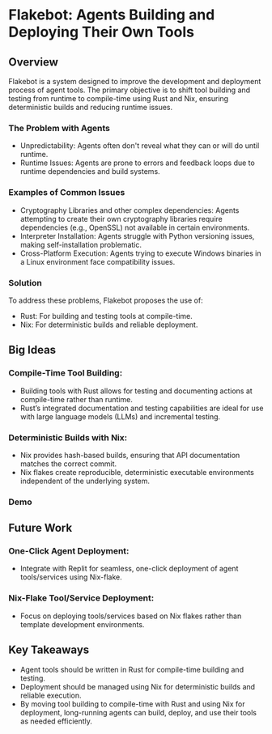 # Flakebot: Agents Building and Deploying Their Own Tools

## Overview

Flakebot is a system designed to improve the development and deployment process of agent tools. The primary objective is to shift tool building and testing from runtime to compile-time using Rust and Nix, ensuring deterministic builds and reducing runtime issues.

### The Problem with Agents

- Unpredictability: Agents often don't reveal what they can or will do until runtime.
- Runtime Issues: Agents are prone to errors and feedback loops due to runtime dependencies and build systems.

### Examples of Common Issues

- Cryptography Libraries and other complex dependencies: Agents attempting to create their own cryptography libraries require dependencies (e.g., OpenSSL) not available in certain environments.
- Interpreter Installation: Agents struggle with Python versioning issues, making self-installation problematic.
- Cross-Platform Execution: Agents trying to execute Windows binaries in a Linux environment face compatibility issues.

### Solution

To address these problems, Flakebot proposes the use of:

- Rust: For building and testing tools at compile-time.
- Nix: For deterministic builds and reliable deployment.

## Big Ideas

### Compile-Time Tool Building:

- Building tools with Rust allows for testing and documenting actions at compile-time rather than runtime.
- Rust’s integrated documentation and testing capabilities are ideal for use with large language models (LLMs) and incremental testing.

### Deterministic Builds with Nix:

- Nix provides hash-based builds, ensuring that API documentation matches the correct commit.
- Nix flakes create reproducible, deterministic executable environments independent of the underlying system.

### Demo

## Future Work

### One-Click Agent Deployment:

- Integrate with Replit for seamless, one-click deployment of agent tools/services using Nix-flake.

### Nix-Flake Tool/Service Deployment:

- Focus on deploying tools/services based on Nix flakes rather than template development environments.

## Key Takeaways

- Agent tools should be written in Rust for compile-time building and testing.
- Deployment should be managed using Nix for deterministic builds and reliable execution.
- By moving tool building to compile-time with Rust and using Nix for deployment, long-running agents can build, deploy, and use their tools as needed efficiently.
